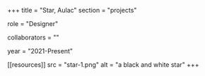 +++
title = "Star, Aulac"
section = "projects"

role = "Designer"

collaborators = ""

year = "2021-Present"

[[resources]]
src = "star-1.png"
alt = "a black and white star"
+++


